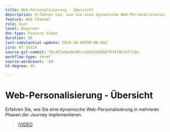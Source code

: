 ```yaml
---
title: Web-Personalisierung - Übersicht
description: Erfahren Sie, wie Sie eine dynamische Web-Personalisierung in mehreren Phasen der Journey implementieren.
feature: Web Channel
role: User
level: Beginner
doc-type: Feature Video
duration: 85
last-substantial-update: 2024-10-08T00:00:00Z
jira: KT-16314
source-git-commit: f0c457a9aa6e96ca185e526058797479bfbf72da
workflow-type: tm+mt
source-wordcount: '34'
ht-degree: 0%

---
```



# Web-Personalisierung - Übersicht

Erfahren Sie, wie Sie eine dynamische Web-Personalisierung in mehreren Phasen der Journey implementieren.

>[!VIDEO](https://video.tv.adobe.com/v/3432678/?learn=on)

